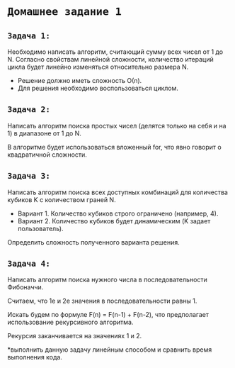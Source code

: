 # `Домашнее задание 1`

## `Задача 1:`

Необходимо написать алгоритм, считающий сумму всех чисел от 1 до N.
Согласно свойствам линейной сложности, количество итераций цикла будет линейно изменяться относительно размера N.
 * Решение должно иметь сложность О(n).
 * Для решения необходимо воспользоваться циклом.
 
## `Задача 2:`

Написать алгоритм поиска простых чисел (делятся только на себя и на 1) в диапазоне от 1 до N.

В алгоритме будет использоваться вложенный for, что явно говорит о квадратичной сложности.

## `Задача 3:`
 
Написать алгоритм поиска всех доступных комбинаций для количества кубиков K с количеством граней N.
 * Вариант 1. Количество кубиков строго ограничено (например, 4).
 * Вариант 2. Количество кубиков будет динамическим (K задает пользователь).

Определить сложность полученного варианта решения.

## `Задача 4:`

Написать алгоритм поиска нужного числа в последовательности Фибоначчи.

Считаем, что 1е и 2е значения в последовательности равны 1.

Искать будем по формуле F(n) = F(n-1) + F(n-2), что предполагает использование рекурсивного алгоритма.

Рекурсия заканчивается на значениях 1 и 2.

*выполнить данную задачу линейным способом и сравнить время выполнения кода.
